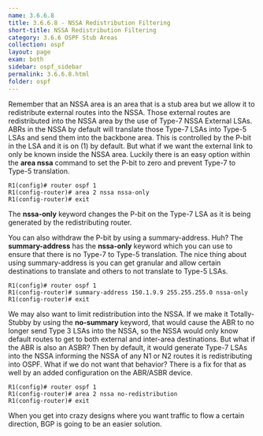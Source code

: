 ```yaml
---
name: 3.6.6.8
title: 3.6.6.8 - NSSA Redistribution Filtering
short-title: NSSA Redistribution Filtering
category: 3.6.6 OSPF Stub Areas
collection: ospf
layout: page
exam: both
sidebar: ospf_sidebar
permalink: 3.6.6.8.html
folder: ospf
---
```

Remember that an NSSA area is an area that is a stub area but we allow it to redistribute external routes into the NSSA. Those external routes are redistributed into the NSSA area by the use of Type-7 NSSA External LSAs. ABRs in the NSSA by default will translate those Type-7 LSAs into Type-5 LSAs and send them into the backbone area. This is controlled by the P-bit in the LSA and it is on (1) by default. But what if we want the external link to only be known inside the NSSA area. Luckily there is an easy option within the **area nssa** command to set the P-bit to zero and prevent Type-7 to Type-5 translation.
```
R1(config)# router ospf 1
R1(config-router)# area 2 nssa nssa-only
R1(config-router)# exit
```
The **nssa-only** keyword changes the P-bit on the Type-7 LSA as it is being generated by the redistributing router.

You can also withdraw the P-bit by using a summary-address. Huh? The **summary-address** has the **nssa-only** keyword which you can use to ensure that there is no Type-7 to Type-5 translation. The nice thing about using summary-address is you can get granular and allow certain destinations to translate and others to not translate to Type-5 LSAs.
```
R1(config)# router ospf 1
R1(config-router)# summary-address 150.1.9.9 255.255.255.0 nssa-only
R1(config-router)# exit
```

We may also want to limit redistribution into the NSSA. If we make it Totally-Stubby by using the **no-summary** keyword, that would cause the ABR to no longer send Type 3 LSAs into the NSSA, so the NSSA would only know default routes to get to both external and inter-area destinations. But what if the ABR is also an ASBR? Then by default, it would generate Type-7 LSAs into the NSSA informing the NSSA of any N1 or N2 routes it is redistributing into OSPF. What if we do not want that behavior? There is a fix for that as well by an added configuration on the ABR/ASBR device.
```
R1(config)# router ospf 1
R1(config-router)# area 2 nssa no-redistribution
R1(config-router)# exit
```
When you get into crazy designs where you want traffic to flow a certain direction, BGP is going to be an easier solution.
